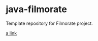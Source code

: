 # java-filmorate
Template repository for Filmorate project.

[a link]([https://github.com/Schitov/java-filmorate/blob/main/Filmorate_DB_%20Diagramma.png])
